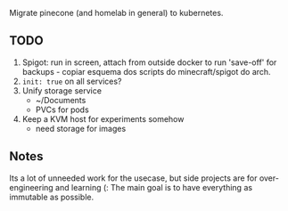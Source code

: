 Migrate pinecone (and homelab in general) to kubernetes.

## TODO
1. Spigot: run in screen, attach from outside docker to run 'save-off' for backups - copiar esquema dos scripts do minecraft/spigot do arch.
1. `init: true` on all services?
1. Unify storage service
   * ~/Documents
   * PVCs for pods
1. Keep a KVM host for experiments somehow
   * need storage for images

## Notes
Its a lot of unneeded work for the usecase, but side projects are for over-engineering and learning (:
The main goal is to have everything as immutable as possible.
